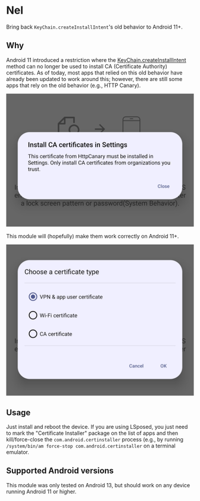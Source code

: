 # Nel

Bring back `KeyChain.createInstallIntent`'s old behavior to Android 11+.

## Why

Android 11 introduced a restriction where the [KeyChain.createInstallIntent](https://developer.android.com/reference/android/security/KeyChain.html#createInstallIntent%28%29) method can no longer be used to install CA (Certificate Authority) certificates. As of today, most apps that relied on this old behavior have already been updated to work around this; however, there are still some apps that rely on the old behavior (e.g., HTTP Canary).

![1](https://raw.githubusercontent.com/AmanoTeam/Nel/master/images/1.png)

This module will (hopefully) make them work correctly on Android 11+.

![1](https://raw.githubusercontent.com/AmanoTeam/Nel/master/images/2.png)

## Usage

Just install and reboot the device. If you are using LSposed, you just need to mark the "Certificate Installer" package on the list of apps and then kill/force-close the `com.android.certinstaller` process (e.g., by running `/system/bin/am force-stop com.android.certinstaller` on a terminal emulator.

## Supported Android versions

This module was only tested on Android 13, but should work on any device running Android 11 or higher.